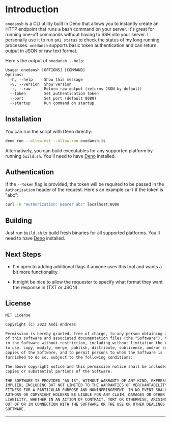 # Introduction

`onedansh` is a CLI utility built in Deno that allows you to instantly create an HTTP endpoint that runs a bash command on your server. It's great for running one-off commands without having to SSH into your server. I personally use it to run `pm2 status` to check the status of my long running processes. `onedansh` supports basic token authentication and can return output in JSON or raw text format.

Here's the output of `onedansh --help`:

```txt
Usage: onedansh [OPTIONS] [COMMAND]
Options:
  -h, --help     Show this message
  -v, --version  Show version
  -r, --raw      Return raw output (returns JSON by default)
  --token        Set authentication token
  --port         Set port (default 8080)
  --startup      Run command on startup
```

## Installation

You can run the script with Deno directly:

```bash
deno run --allow-net --allow-run onedansh.ts
```

Alternatively, you can build executables for any supported platform by running `build.sh`. You'll need to have [Deno](https://deno.land) installed.

## Authentication

If the `--token` flag is provided, the token will be required to be passed in the `Authorization` header of the request. Here's an example `curl` if the token is "abc":

```bash
curl -H "Authorization: Bearer abc" localhost:8080
```

## Building

Just run `build.sh` to build fresh binaries for all supported platforms. You'll need to have [Deno](https://deno.land/) installed.

## Next Steps

* I'm open to adding additional flags if anyone uses this tool and wants a bit more functionality.

* It might be nice to allow the requester to specify what format they want the response in (TXT or JSON).

## License

```txt
MIT License

Copyright (c) 2023 Andi Andreas

Permission is hereby granted, free of charge, to any person obtaining a copy
of this software and associated documentation files (the "Software"), to deal
in the Software without restriction, including without limitation the rights
to use, copy, modify, merge, publish, distribute, sublicense, and/or sell
copies of the Software, and to permit persons to whom the Software is
furnished to do so, subject to the following conditions:

The above copyright notice and this permission notice shall be included in all
copies or substantial portions of the Software.

THE SOFTWARE IS PROVIDED "AS IS", WITHOUT WARRANTY OF ANY KIND, EXPRESS OR
IMPLIED, INCLUDING BUT NOT LIMITED TO THE WARRANTIES OF MERCHANTABILITY,
FITNESS FOR A PARTICULAR PURPOSE AND NONINFRINGEMENT. IN NO EVENT SHALL THE
AUTHORS OR COPYRIGHT HOLDERS BE LIABLE FOR ANY CLAIM, DAMAGES OR OTHER
LIABILITY, WHETHER IN AN ACTION OF CONTRACT, TORT OR OTHERWISE, ARISING FROM,
OUT OF OR IN CONNECTION WITH THE SOFTWARE OR THE USE OR OTHER DEALINGS IN THE
SOFTWARE.
```
****